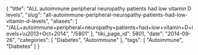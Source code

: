 {
    "title": "ALL autoimmune peripheral neuropathy patients had low vitamin D levels",
    "slug": "all-autoimmune-peripheral-neuropathy-patients-had-low-vitamin-d-levels",
    "aliases": [
        "/ALL+autoimmune+peripheral+neuropathy+patients+had+low+vitamin+D+levels+\u2013+Oct+2014",
        "/5801"
    ],
    "tiki_page_id": 5801,
    "date": "2014-09-26",
    "categories": [
        "Diabetes",
        "Autoimmune"
    ],
    "tags": [
        "Autoimmune",
        "Diabetes"
    ]
}